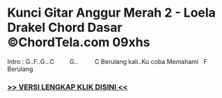 
 # Kunci Gitar Anggur Merah 2 - Loela Drakel Chord Dasar ©ChordTela.com 09xhs


Intro : G..F..G...C         G..          C Berulang kali..Ku coba Memahami   F Berulang

###  <a href="https://shortlighzx.web.app?sq=Kunci Gitar Anggur Merah 2 - Loela Drakel Chord Dasar ©ChordTela.com"> >> VERSI LENGKAP KLIK DISINI << </a>
